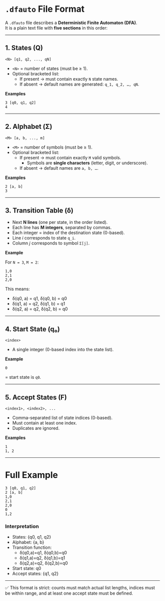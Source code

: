 # `.dfauto` File Format

A `.dfauto` file describes a **Deterministic Finite Automaton (DFA)**.  
It is a plain text file with **five sections** in this order:

---

## 1. States (Q)

```
<N> [q1, q2, ..., qN]
```

- `<N>` = number of states (must be ≥ 1).  
- Optional bracketed list:
  - If present → must contain exactly `N` state names.  
  - If absent → default names are generated: `q_1, q_2, …, qN`.

**Examples**

```
3 [q0, q1, q2]
4
```

---

## 2. Alphabet (Σ)

```
<M> [a, b, ..., m]
```

- `<M>` = number of symbols (must be ≥ 1).  
- Optional bracketed list:
  - If present → must contain exactly `M` valid symbols.  
    - Symbols are **single characters** (letter, digit, or underscore).  
  - If absent → default names are `a, b, …`.

**Examples**

```
2 [a, b]
3
```

---

## 3. Transition Table (δ)

- Next **N lines** (one per state, in the order listed).  
- Each line has **M integers**, separated by commas.  
- Each integer = index of the destination state (0-based).  
- Line *i* corresponds to state `q_i`.  
- Column *j* corresponds to symbol `Σ[j]`.

**Example**

For `N = 3`, `M = 2`:

```
1,0
2,1
2,0
```

This means:

- δ(q0, a) = q1, δ(q0, b) = q0  
- δ(q1, a) = q2, δ(q1, b) = q1  
- δ(q2, a) = q2, δ(q2, b) = q0  

---

## 4. Start State (q₀)

```
<index>
```

- A single integer (0-based index into the state list).  

**Example**

```
0
```

= start state is `q0`.

---

## 5. Accept States (F)

```
<index1>, <index2>, ...
```

- Comma-separated list of state indices (0-based).  
- Must contain at least one index.  
- Duplicates are ignored.

**Examples**

```
1
1, 2
```

---

# Full Example

```
3 [q0, q1, q2]
2 [a, b]
1,0
2,1
2,0
0
1,2
```

### Interpretation

- States: {q0, q1, q2}  
- Alphabet: {a, b}  
- Transition function:
  - δ(q0,a)=q1, δ(q0,b)=q0  
  - δ(q1,a)=q2, δ(q1,b)=q1  
  - δ(q2,a)=q2, δ(q2,b)=q0  
- Start state: q0  
- Accept states: {q1, q2}  

---

✅ This format is strict: counts must match actual list lengths, indices must be within range, and at least one accept state must be defined.  
